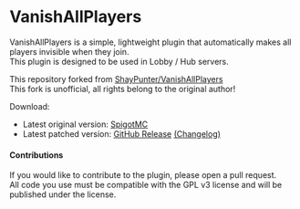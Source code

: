 # VanishAllPlayers
VanishAllPlayers is a simple, lightweight plugin that automatically makes all players invisible when they join.<br>
This plugin is designed to be used in Lobby / Hub servers.

This repository forked from [ShayPunter/VanishAllPlayers](https://github.com/ShayPunter/VanishAllPlayers)<br>
This fork is unofficial, all rights belong to the original author!

Download:
- Latest original version: [SpigotMC](https://www.spigotmc.org/resources/vanishallplayers-designed-for-hub-lobby-servers.79206/)
- Latest patched version: [GitHub Release](https://github.com/SoKnight/VanishAllPlayers/releases/download/1.1.0/VanishAllPlayers-1.1.0.jar) [(Changelog)](https://github.com/SoKnight/VanishAllPlayers/releases/latest)

#### Contributions
If you would like to contribute to the plugin, please open a pull request.<br>
All code you use must be compatible with the GPL v3 license and will be published under the license.
